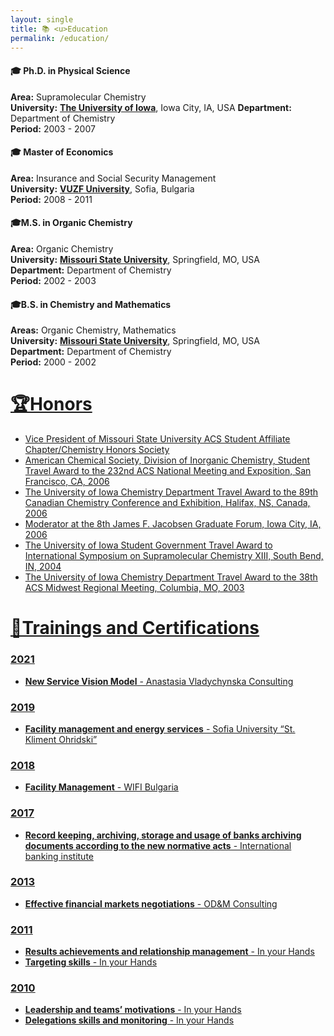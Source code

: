 ```yaml
---
layout: single
title: 📚 <u>Education
permalink: /education/
---
```


#### 🎓 Ph.D. in Physical Science  
**Area:** Supramolecular Chemistry  
**University:** **[The University of Iowa](https://uiowa.com/)**, Iowa City, IA, USA 
**Department:** Department of Chemistry  
**Period:** 2003 - 2007  

#### 🎓 Master of Economics  
**Area:** Insurance and Social Security Management  
**University:** **[VUZF University](https://vuzf.bg/)**, Sofia, Bulgaria  
**Period:** 2008 - 2011  

#### 🎓M.S. in Organic Chemistry  
**Area:** Organic Chemistry  
**University:** **[Missouri State University](https://www.missouristate.edu/)**, Springfield, MO, USA  
**Department:** Department of Chemistry  
**Period:** 2002 - 2003  

#### 🎓B.S. in Chemistry and Mathematics  
**Areas:** Organic Chemistry, Mathematics  
**University:** **[Missouri State University](https://www.missouristate.edu/)**, Springfield, MO, USA  
**Department:** Department of Chemistry  
**Period:** 2000 - 2002  

# <u> 🏆Honors

- Vice President of Missouri State University ACS Student Affiliate Chapter/Chemistry Honors Society
- American Chemical Society, Division of Inorganic Chemistry, Student Travel Award to the 232nd ACS National Meeting and Exposition, San Francisco, CA, 2006
- The University of Iowa Chemistry Department Travel Award to the 89th Canadian Chemistry Conference and Exhibition, Halifax, NS, Canada, 2006
- Moderator at the 8th James F. Jacobsen Graduate Forum, Iowa City, IA, 2006
- The University of Iowa Student Government Travel Award to International Symposium on Supramolecular Chemistry XIII, South Bend, IN, 2004
- The University of Iowa Chemistry Department Travel Award to the 38th ACS Midwest Regional Meeting, Columbia, MO, 2003

# <u>📜Trainings and Certifications

### 2021
- **New Service Vision Model** - Anastasia Vladychynska Consulting

### 2019
- **Facility management and energy services** - Sofia University “St. Kliment Ohridski”

### 2018
- **Facility Management** - WIFI Bulgaria

### 2017
- **Record keeping, archiving, storage and usage of banks archiving documents according to the new normative acts** - International banking institute

### 2013
- **Effective financial markets negotiations** - OD&M Consulting

### 2011
- **Results achievements and relationship management** - In your Hands
- **Targeting skills** - In your Hands

### 2010
- **Leadership and teams’ motivations** - In your Hands
- **Delegations skills and monitoring** - In your Hands

